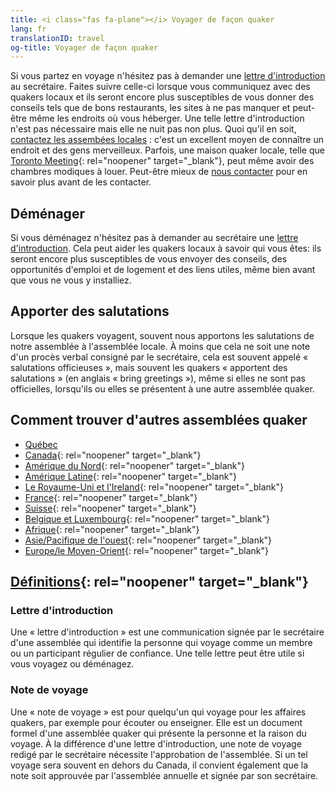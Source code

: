 ```yaml
---
title: <i class="fas fa-plane"></i> Voyager de façon quaker
lang: fr
translationID: travel
og-title: Voyager de façon quaker
---
```

Si vous partez en voyage n'hésitez pas à demander une [lettre d'introduction](#introduction) au secrétaire. Faites suivre celle-ci lorsque vous communiquez avec des quakers locaux et ils seront encore plus susceptibles de vous donner des conseils tels que de bons restaurants, les sites à ne pas manquer et peut-être même les endroits où vous héberger. Une telle lettre d'introduction n'est pas nécessaire mais elle ne nuit pas non plus. Quoi qu'il en soit, [contactez les assembées locales](#contact) : c'est un excellent moyen de connaître un endroit et des gens merveilleux. Parfois, une maison quaker locale, telle que [Toronto Meeting](https://www.torontoquakers.org/){: rel="noopener" target="_blank"}, peut même avoir des chambres modiques à louer. Peut-être mieux de [nous contacter](/contact) pour en savoir plus avant de les contacter.

## Déménager

Si vous déménagez n'hésitez pas à demander au secrétaire une [lettre d'introduction](#introduction). Cela peut aider les quakers locaux à savoir qui vous êtes: ils seront encore plus susceptibles de vous envoyer des conseils, des opportunités d'emploi et de logement et des liens utiles, même bien avant que vous ne vous y installiez.

## Apporter des salutations

Lorsque les quakers voyagent, souvent nous apportons les salutations de notre assemblée à l'assemblée locale. À moins que cela ne soit une note d'un procès verbal consigné par le secrétaire, cela est souvent appelé « salutations officieuses », mais souvent les quakers « apportent des salutations » (en anglais « bring greetings »), même si elles ne sont pas officielles, lorsqu'ils ou elles se présentent à une autre assemblée quaker.

## Comment trouver d'autres assemblées quaker <span class="stanchor"><a name="contact"> </a></span>

* [Québec](/accueil#-nous-trouver)
* [Canada](https://quaker.ca/who-we-are/find-a-meeting/){: rel="noopener" target="_blank"}
* [Amérique du Nord](https://www.fgcquaker.org/connect/quaker-finder){: rel="noopener" target="_blank"}
* [Amérique Latine](https://fwccamericas.org/visitation/find-friends.aspx){: rel="noopener" target="_blank"}
* [Le Royaume-Uni et l'Ireland](https://www.quaker.org.uk/meetings){: rel="noopener" target="_blank"}
* [France](https://www.quakersenfrance.org/){: rel="noopener" target="_blank"}
* [Suisse](https://swiss-quakers.ch/fr/accueil/){: rel="noopener" target="_blank"}
* [Belgique et Luxembourg](https://quakers-belux.org/meetings-for-worship-where-and-when/){: rel="noopener" target="_blank"}
* [Afrique](http://fwccafrica.org/){: rel="noopener" target="_blank"}
* [Asie/Pacifique de l'ouest](https://fwccawps.org/){: rel="noopener" target="_blank"}
* [Europe/le Moyen-Orient](https://www.fwccemes.org/fam/){: rel="noopener" target="_blank"}

## [Définitions](https://www.fgcquaker.org/resources/explanation-letters-introduction-travel-minutes-and-endorsements){: rel="noopener" target="_blank"}
### Lettre d'introduction <span class="stanchor"><a name="introduction"> </a></span>

Une « lettre d'introduction » est une communication signée par le secrétaire d'une assemblée qui identifie la personne qui voyage comme un membre ou un participant régulier de confiance. Une telle lettre peut être utile si vous voyagez ou déménagez.

### Note de voyage <span class="stanchor"><a name="voyage"> </a></span>

Une « note de voyage » est pour quelqu'un qui voyage pour les affaires quakers, par exemple pour écouter ou enseigner. Elle est un document formel d'une assemblée quaker qui présente la personne et la raison du voyage. À la différence d'une lettre d'introduction, une note de voyage redigé par le secrétaire nécessite l'approbation de l'assemblée. Si un tel voyage sera souvent en dehors du Canada, il convient également que la note soit approuvée par l'assemblée annuelle et signée par son secrétaire.
